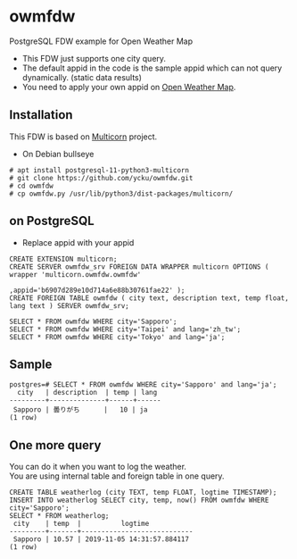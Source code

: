 # owmfdw
PostgreSQL FDW example for Open Weather Map

- This FDW just supports one city query.
- The default appid in the code is the sample appid which can not query dynamically. (static data results)
- You need to apply your own appid on [Open Weather Map](https://openweathermap.org/).

## Installation
This FDW is based on [Multicorn](https://multicorn.org/) project.

- On Debian bullseye 

```
# apt install postgresql-11-python3-multicorn
# git clone https://github.com/ycku/owmfdw.git
# cd owmfdw
# cp owmfdw.py /usr/lib/python3/dist-packages/multicorn/
```

## on PostgreSQL

- Replace appid with your appid

```
CREATE EXTENSION multicorn;
CREATE SERVER owmfdw_srv FOREIGN DATA WRAPPER multicorn OPTIONS ( wrapper 'multicorn.owmfdw.owmfdw'
                                                                 ,appid='b6907d289e10d714a6e88b30761fae22' );
CREATE FOREIGN TABLE owmfdw ( city text, description text, temp float, lang text ) SERVER owmfdw_srv;

SELECT * FROM owmfdw WHERE city='Sapporo';
SELECT * FROM owmfdw WHERE city='Taipei' and lang='zh_tw';
SELECT * FROM owmfdw WHERE city='Tokyo' and lang='ja';
```

## Sample

```
postgres=# SELECT * FROM owmfdw WHERE city='Sapporo' and lang='ja';
  city   | description  | temp | lang 
---------+--------------+------+------
 Sapporo | 曇りがち      |   10 | ja
(1 row)
```

## One more query
You can do it when you want to log the weather.<br/>
You are using internal table and foreign table in one query.

```
CREATE TABLE weatherlog (city TEXT, temp FLOAT, logtime TIMESTAMP);
INSERT INTO weatherlog SELECT city, temp, now() FROM owmfdw WHERE city='Sapporo';
SELECT * FROM weatherlog;
 city    | temp  |          logtime           
---------+-------+----------------------------
 Sapporo | 10.57 | 2019-11-05 14:31:57.884117
(1 row)
```

